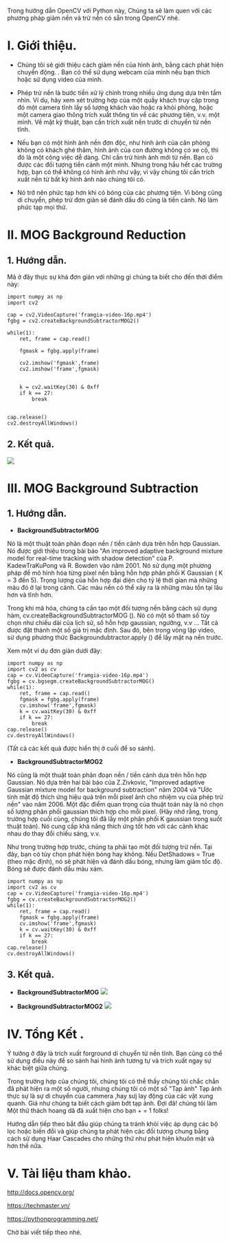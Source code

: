 Trong hướng dẫn OpenCV với Python này,  Chúng ta sẽ làm quen với các phương pháp giảm nền và trừ nền có sẵn trong OpenCV nhé.
# I. Giới thiệu.
* Chúng tôi sẽ giới thiệu cách giảm nền của hình ảnh, bằng cách phát hiện chuyển động.  . Bạn có thể sử dụng webcam của mình nếu bạn thích hoặc sử dụng video của mình.
* Phép trừ nền là bước tiền xử lý chính trong nhiều ứng dụng dựa trên tầm nhìn. Ví dụ, hãy xem xét trường hợp của một quầy khách truy cập trong đó một camera tĩnh lấy số lượng khách vào hoặc ra khỏi phòng, hoặc một camera giao thông trích xuất thông tin về các phương tiện, v.v. một mình. Về mặt kỹ thuật, bạn cần trích xuất nền trước di chuyển từ nền tĩnh.

* Nếu bạn có một hình ảnh nền đơn độc, như hình ảnh của căn phòng không có khách ghé thăm, hình ảnh của con đường không có xe cộ, thì đó là một công việc dễ dàng. Chỉ cần trừ hình ảnh mới từ nền. Bạn có được các đối tượng tiền cảnh một mình. Nhưng trong hầu hết các trường hợp, bạn có thể không có hình ảnh như vậy, vì vậy chúng tôi cần trích xuất nền từ bất kỳ hình ảnh nào chúng tôi có. 
* Nó trở nên phức tạp hơn khi có bóng của các phương tiện. Vì bóng cũng di chuyển, phép trừ đơn giản sẽ đánh dấu đó cũng là tiền cảnh. Nó làm phức tạp mọi thứ.

# II. MOG Background Reduction

## 1. Hướng dẫn.

Mã ở đây thực sự khá đơn giản với những gì chúng ta biết cho đến thời điểm này:

```
import numpy as np
import cv2

cap = cv2.VideoCapture('framgia-video-16p.mp4')
fgbg = cv2.createBackgroundSubtractorMOG2()

while(1):
    ret, frame = cap.read()

    fgmask = fgbg.apply(frame)
 
    cv2.imshow('fgmask',frame)
    cv2.imshow('frame',fgmask)

    
    k = cv2.waitKey(30) & 0xff
    if k == 27:
        break
    

cap.release()
cv2.destroyAllWindows()

```


## 2. Kết quả.
![](https://images.viblo.asia/846745be-6f5b-4a04-8a63-df05a958730c.gif)






# III. MOG Background Subtraction
## 1. Hướng dẫn.
* **BackgroundSubtractorMOG**

Nó là một thuật toán phân đoạn nền / tiền cảnh dựa trên hỗn hợp Gaussian. Nó được giới thiệu trong bài báo "An improved adaptive background mixture model for real-time tracking with shadow detection" của P. KadewTraKuPong và R. Bowden vào năm 2001. Nó sử dụng một phương pháp để mô hình hóa từng pixel nền bằng hỗn hợp phân phối K Gaussian ( K = 3 đến 5). Trọng lượng của hỗn hợp đại diện cho tỷ lệ thời gian mà những màu đó ở lại trong cảnh. Các màu nền có thể xảy ra là những màu tồn tại lâu hơn và tĩnh hơn.

Trong khi mã hóa, chúng ta cần tạo một đối tượng nền bằng cách sử dụng hàm, cv.createBackgroundSubtractorMOG (). Nó có một số tham số tùy chọn như chiều dài của lịch sử, số hỗn hợp gaussian, ngưỡng, v.v ... Tất cả được đặt thành một số giá trị mặc định. Sau đó, bên trong vòng lặp video, sử dụng phương thức Backgroundubtractor.apply () để lấy mặt nạ nền trước.

Xem một ví dụ đơn giản dưới đây:

```
import numpy as np
import cv2 as cv
cap = cv.VideoCapture('framgia-video-16p.mp4')
fgbg = cv.bgsegm.createBackgroundSubtractorMOG()
while(1):
    ret, frame = cap.read()
    fgmask = fgbg.apply(frame)
    cv.imshow('frame',fgmask)
    k = cv.waitKey(30) & 0xff
    if k == 27:
        break
cap.release()
cv.destroyAllWindows()
```

(Tất cả các kết quả được hiển thị ở cuối để so sánh).

* **BackgroundSubtractorMOG2**

Nó cũng là một thuật toán phân đoạn nền / tiền cảnh dựa trên hỗn hợp Gaussian. Nó dựa trên hai bài báo của Z.Zivkovic, "Improved adaptive Gaussian mixture model for background subtraction" năm 2004 và "Ước tính mật độ thích ứng hiệu quả trên mỗi pixel ảnh cho nhiệm vụ của phép trừ nền" vào năm 2006. Một đặc điểm quan trọng của thuật toán này là nó chọn số lượng phân phối gaussian thích hợp cho mỗi pixel. (Hãy nhớ rằng, trong trường hợp cuối cùng, chúng tôi đã lấy một phân phối K gaussian trong suốt thuật toán). Nó cung cấp khả năng thích ứng tốt hơn với các cảnh khác nhau do thay đổi chiếu sáng, v.v.

Như trong trường hợp trước, chúng ta phải tạo một đối tượng trừ nền. Tại đây, bạn có tùy chọn phát hiện bóng hay không. Nếu DetShadows = True (theo mặc định), nó sẽ phát hiện và đánh dấu bóng, nhưng làm giảm tốc độ. Bóng sẽ được đánh dấu màu xám.

```
import numpy as np
import cv2 as cv
cap = cv.VideoCapture('framgia-video-16p.mp4')
fgbg = cv.createBackgroundSubtractorMOG2()
while(1):
    ret, frame = cap.read()
    fgmask = fgbg.apply(frame)
    cv.imshow('frame',fgmask)
    k = cv.waitKey(30) & 0xff
    if k == 27:
        break
cap.release()
cv.destroyAllWindows()
```


## 3. Kết quả.
* **BackgroundSubtractorMOG**
![](https://images.viblo.asia/020d5e84-83f3-4c64-a53e-481b0778051d.png)

* **BackgroundSubtractorMOG2**
![](https://images.viblo.asia/c093cfd4-fba1-4f35-a2a2-9d64313e441d.png)
# IV. Tổng Kết .

Ý tưởng ở đây là trích xuất forground di chuyển từ nền tĩnh. Bạn cũng có thể sử dụng điều này để so sánh hai hình ảnh tương tự và trích xuất ngay sự khác biệt giữa chúng.

Trong trường hợp của chúng tôi, chúng tôi có thể thấy chúng tôi chắc chắn đã phát hiện ra một số người, nhưng chúng tôi có một số "Tạp ảnh" Tạp ảnh thực sự là sự di chuyển của cammera ,hay sưj lay động của các vật xung quanh. Giá như chúng ta biết cách giảm bớt tạp ảnh. Đợi đã! chúng tôi làm Một thử thách hoang dã đã xuất hiện cho bạn + = 1 folks!

Hướng dẫn tiếp theo bắt đầu giúp chúng ta tránh khỏi việc áp dụng các bộ lọc hoặc biến đổi và giúp chúng ta phát hiện các đối tượng chung bằng cách sử dụng Haar Cascades cho những thứ như phát hiện khuôn mặt và hơn thế nữa.
# V. Tài liệu tham khảo.
http://docs.opencv.org/

https://techmaster.vn/

https://pythonprogramming.net/

Chờ bài viết tiếp theo nhé.